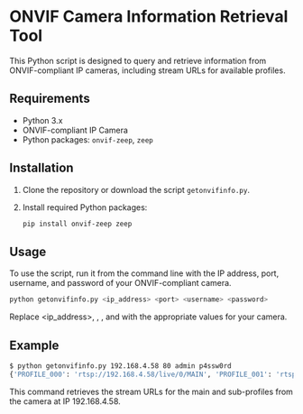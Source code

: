 # ONVIF Camera Information Retrieval Tool

This Python script is designed to query and retrieve information from ONVIF-compliant IP cameras, including stream URLs for available profiles.

## Requirements

- Python 3.x
- ONVIF-compliant IP Camera
- Python packages: `onvif-zeep`, `zeep`

## Installation

1. Clone the repository or download the script `getonvifinfo.py`.
2. Install required Python packages:

   ```bash
   pip install onvif-zeep zeep
   ```

## Usage

To use the script, run it from the command line with the IP address, port, username, and password of your ONVIF-compliant camera.

```bash
python getonvifinfo.py <ip_address> <port> <username> <password>
```

Replace <ip_address>, <port>, <username>, and <password> with the appropriate values for your camera.

## Example

```bash
$ python getonvifinfo.py 192.168.4.58 80 admin p4ssw0rd
{'PROFILE_000': 'rtsp://192.168.4.58/live/0/MAIN', 'PROFILE_001': 'rtsp://192.168.4.58/live/0/SUB'}
```

This command retrieves the stream URLs for the main and sub-profiles from the camera at IP 192.168.4.58.

